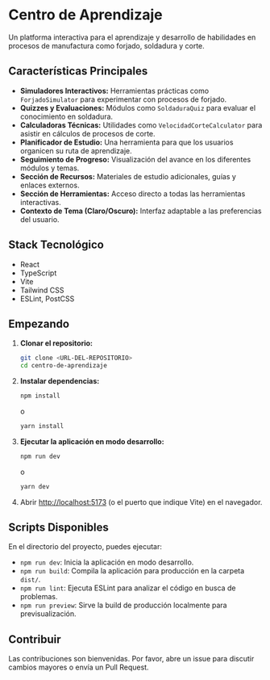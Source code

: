 # Centro de Aprendizaje

Un platforma interactiva para el aprendizaje y desarrollo de habilidades en procesos de manufactura como forjado, soldadura y corte.

## Características Principales

- **Simuladores Interactivos:** Herramientas prácticas como `ForjadoSimulator` para experimentar con procesos de forjado.
- **Quizzes y Evaluaciones:** Módulos como `SoldaduraQuiz` para evaluar el conocimiento en soldadura.
- **Calculadoras Técnicas:** Utilidades como `VelocidadCorteCalculator` para asistir en cálculos de procesos de corte.
- **Planificador de Estudio:** Una herramienta para que los usuarios organicen su ruta de aprendizaje.
- **Seguimiento de Progreso:** Visualización del avance en los diferentes módulos y temas.
- **Sección de Recursos:** Materiales de estudio adicionales, guías y enlaces externos.
- **Sección de Herramientas:** Acceso directo a todas las herramientas interactivas.
- **Contexto de Tema (Claro/Oscuro):** Interfaz adaptable a las preferencias del usuario.

## Stack Tecnológico

- React
- TypeScript
- Vite
- Tailwind CSS
- ESLint, PostCSS

## Empezando

1. **Clonar el repositorio:**

   ```bash
   git clone <URL-DEL-REPOSITORIO>
   cd centro-de-aprendizaje
   ```

2. **Instalar dependencias:**

   ```bash
   npm install
   ```

   o

   ```bash
   yarn install
   ```

3. **Ejecutar la aplicación en modo desarrollo:**

   ```bash
   npm run dev
   ```

   o

   ```bash
   yarn dev
   ```

4. Abrir [http://localhost:5173](http://localhost:5173) (o el puerto que indique Vite) en el navegador.

## Scripts Disponibles

En el directorio del proyecto, puedes ejecutar:

- `npm run dev`: Inicia la aplicación en modo desarrollo.
- `npm run build`: Compila la aplicación para producción en la carpeta `dist/`.
- `npm run lint`: Ejecuta ESLint para analizar el código en busca de problemas.
- `npm run preview`: Sirve la build de producción localmente para previsualización.

## Contribuir

Las contribuciones son bienvenidas. Por favor, abre un issue para discutir cambios mayores o envía un Pull Request.
